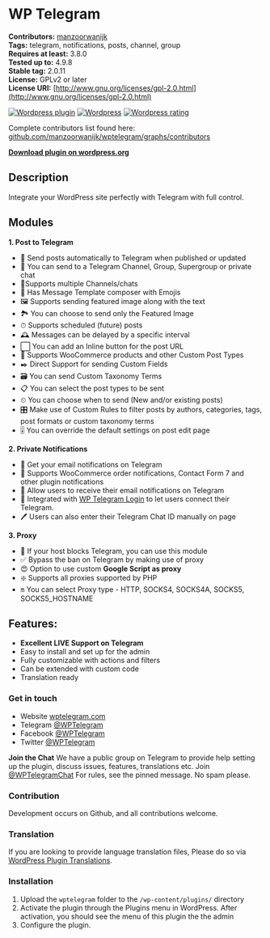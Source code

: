 # WP Telegram

**Contributors:**      [manzoorwanijk](https://github.com/manzoorwanijk)  
**Tags:**              telegram, notifications, posts, channel, group  
**Requires at least:** 3.8.0  
**Tested up to:**      4.9.8  
**Stable tag:**        2.0.11  
**License:**           GPLv2 or later  
**License URI:**       [http://www.gnu.org/licenses/gpl-2.0.html](http://www.gnu.org/licenses/gpl-2.0.html)  

[![Wordpress plugin](https://img.shields.io/wordpress/plugin/v/wptelegram.svg)](https://wordpress.org/plugins/wptelegram/)
[![Wordpress](https://img.shields.io/wordpress/plugin/dt/wptelegram.svg)](https://wordpress.org/plugins/wptelegram/)
[![Wordpress rating](https://img.shields.io/wordpress/plugin/r/wptelegram.svg)](https://wordpress.org/plugins/wptelegram/)

Complete contributors list found here: [github.com/manzoorwanijk/wptelegram/graphs/contributors](https://github.com/manzoorwanijk/wptelegram/graphs/contributors)

**[Download plugin on wordpress.org](https://wordpress.org/plugins/wptelegram/)**

## Description

Integrate your WordPress site perfectly with Telegram with full control.

## Modules
**1. Post to Telegram**
* 📝 Send posts automatically to Telegram when published or updated
* 📢 You can send to a Telegram Channel, Group, Supergroup or private chat
* 👥Supports multiple Channels/chats
* 🙂 Has Message Template composer with Emojis
* 🖼 Supports sending featured image along with the text
* 🏞 You can choose to send only the Featured Image
* ⏱ Supports scheduled (future) posts
* 🕰 Messages can be delayed by a specific interval
* ⬜️ You can add an Inline button for the post URL
* 🛒 Supports WooCommerce products and other Custom Post Types
* ✒️ Direct Support for sending Custom Fields
* 🗃 You can send Custom Taxonomy Terms
* 📋 You can select the post types to be sent
* ⏲ You can choose when to send (New and/or existing posts)
* 🎛 Make use of Custom Rules to filter posts by authors, categories, tags, post formats or custom taxonomy terms
* 🎚 You can override the default settings on post edit page

**2. Private Notifications**
* 📧 Get your email notifications on Telegram
* 🔔 Supports WooCommerce order notifications, Contact Form 7 and other plugin notifications
* 🔕 Allow users to receive their email notifications on Telegram
* 🔐 Integrated with [WP Telegram Login](https://wordpress.org/plugins/wptelegram-login) to let users connect their Telegram.
* 🖊 Users can also enter their Telegram Chat ID manually on page


**3. Proxy**
* 🚫 If your host blocks Telegram, you can use this module
* ✅ Bypass the ban on Telegram by making use of proxy
* 😍 Option to use custom **Google Script as proxy**
* ❇️ Supports all proxies supported by PHP
* 🔛 You can select Proxy type - HTTP, SOCKS4, SOCKS4A, SOCKS5, SOCKS5_HOSTNAME

## Features:
* **Excellent LIVE Support on Telegram**
* Easy to install and set up for the admin
* Fully customizable with actions and filters
* Can be extended with custom code
* Translation ready

### Get in touch
*	Website [wptelegram.com](https://wptelegram.com)
*	Telegram [@WPTelegram](https://t.me/WPTelegram)
*	Facebook [@WPTelegram](https://fb.com/WPTelegram)
*	Twitter [@WPTelegram](https://twitter.com/WPTelegram)

**Join the Chat**
We have a public group on Telegram to provide help setting up the plugin, discuss issues, features, translations etc. Join [@WPTelegramChat](https://t.me/WPTelegramChat)
For rules, see the pinned message. No spam please.

### Contribution
Development occurs on Github, and all contributions welcome.

### Translation
If you are looking to provide language translation files, Please do so via [WordPress Plugin Translations](https://translate.wordpress.org/projects/wp-plugins/wptelegram).

### Installation

1. Upload the `wptelegram` folder to the `/wp-content/plugins/` directory
2. Activate the plugin through the Plugins menu in WordPress. After activation, you should see the menu of this plugin the the admin
3. Configure the plugin.